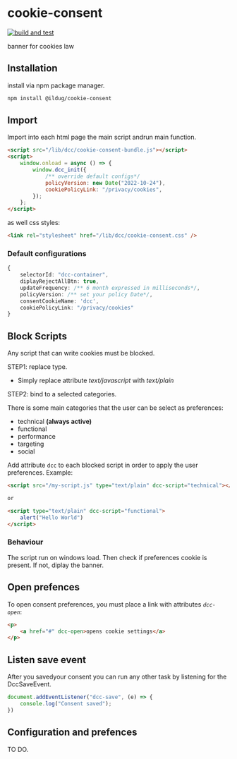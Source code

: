 # cookie-consent

[![build and test](https://github.com/ilDug/cookie-consent/actions/workflows/test.yaml/badge.svg)](https://github.com/ilDug/cookie-consent/actions/workflows/test.yaml)

banner for cookies law

## Installation

install via npm package manager.

```bash
npm install @ildug/cookie-consent
```

## Import

Import into each html page the main script andrun main function.

```html
<script src="/lib/dcc/cookie-consent-bundle.js"></script>
<script>
    window.onload = async () => {
        window.dcc_init({
            /** override default configs*/
            policyVersion: new Date("2022-10-24"),
            cookiePolicyLink: "/privacy/cookies",
        });
    };
</script>
```

as well css styles:

```html
<link rel="stylesheet" href="/lib/dcc/cookie-consent.css" />
```

### Default configurations

```typescript
{
    selectorId: "dcc-container",
    diplayRejectAllBtn: true,
    updateFrequency: /** 6 month expressed in milliseconds*/,
    policyVersion: /** set your policy Date*/,
    consentCookieName: 'dcc',
    cookiePolicyLink: "/privacy/cookies"
}
```

## Block Scripts

Any script that can write cookies must be blocked.

STEP1: replace type.

-   Simply replace attribute _text/javascript_ with _text/plain_

STEP2: bind to a selected categories.

There is some main categories that the user can be select as preferences:

-   technical **(always active)**
-   functional
-   performance
-   targeting
-   social

Add attribute `dcc` to each blocked script in order to apply the user preferences.
Example:

```html
<script src="/my-script.js" type="text/plain" dcc-script="technical"></script>

or

<script type="text/plain" dcc-script="functional">
    alert("Hello World")
</script>
```

### Behaviour

The script run on windows load. Then check if preferences cookie is present. If not, diplay the banner.

## Open prefences

To open consent preferences, you must place a link with attributes _`dcc-open`_:

```html
<p>
    <a href="#" dcc-open>opens cookie settings</a>
</p>
```

## Listen save event

After you savedyour consent you can run any other task by listening for the DccSaveEvent.

```javascript
document.addEventListener("dcc-save", (e) => {
    console.log("Consent saved");
})
```

## Configuration and prefences

TO DO.
